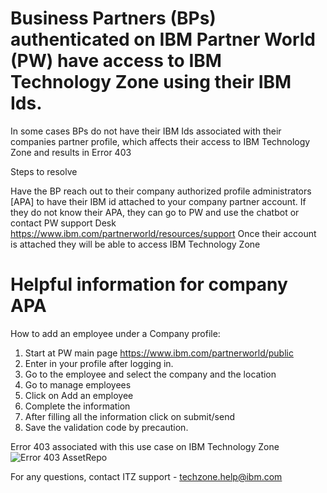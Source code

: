 # Business Partners (BPs) authenticated on IBM Partner World (PW) have access to IBM Technology Zone using their IBM Ids.

In some cases BPs do not have their IBM Ids associated with their companies partner profile, which affects their access to IBM Technology Zone and results in Error 403

Steps to resolve 

Have the BP reach out to their company authorized profile administrators [APA] to have their IBM id attached to your company partner account.
If they do not know their APA, they can go to PW and use the chatbot or contact PW support Desk https://www.ibm.com/partnerworld/resources/support
Once their account is attached they will be able to access IBM Technology Zone

# Helpful information for company APA
How to add an employee under a Company profile:
1. Start at PW main page https://www.ibm.com/partnerworld/public 
2. Enter in your profile after logging in.
3. Go to the employee and select the company and the location
4. Go to manage employees
5. Click on Add an employee
6. Complete the information
7. After filling all the information click on submit/send
8. Save the validation code by precaution.

Error 403 associated with this use case on IBM Technology Zone
![Error 403 AssetRepo](https://github.com/IBM/itz-support-public/blob/main/IBM-Technology-Zone/IBM-Technology-Zone-Runbooks/Images/Error%20403%20AssetRepo.png)

For any questions, contact ITZ support - techzone.help@ibm.com
